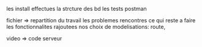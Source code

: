 les install effectues
la strcture des bd
les tests postman

fichier =>
    repartition du travail
    les problemes rencontres
    ce qui reste a faire
    les fonctionnalites rajoutees
    nos choix de modelisations: route, 

video =>
    code serveur
